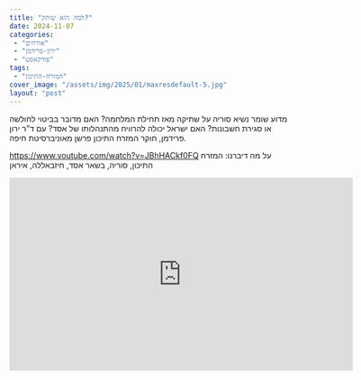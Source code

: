 ```yaml
---
title: "למה הוא שותק?"
date: 2024-11-07
categories: 
 - "אורחים"
 - "ירון-פרידמן"
 - "פודקאסט"
tags: 
 - "המזרח-התיכון"
cover_image: "/assets/img/2025/01/maxresdefault-5.jpg"
layout: "post"
---
```


מדוע שומר נשיא סוריה על שתיקה מאז תחילת המלחמה? האם מדובר בביטוי לחולשה או סגירת חשבונות? האם ישראל יכולה להרוויח מהתנהלותו של אסד? עם ד”ר ירון פרידמן, חוקר  המזרח התיכון פרשן מאוניברסיטת חיפה.

<https://www.youtube.com/watch?v=JBhHACkf0FQ>
על מה דיברנו:
המזרח התיכון, סוריה, בשאר אסד, חיזבאללה, איראן

<iframe width="610" height="343" src="https://www.youtube.com/embed/JBhHACkf0FQ" frameborder="0" allow="accelerometer; autoplay; clipboard-write; encrypted-media; gyroscope; picture-in-picture; web-share" referrerpolicy="strict-origin-when-cross-origin" allowfullscreen></iframe>
